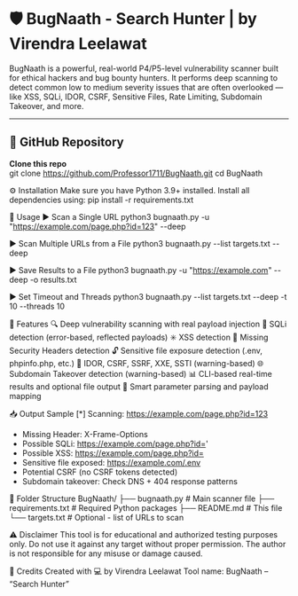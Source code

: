 # 🛡️ BugNaath - Search Hunter | by Virendra Leelawat

BugNaath is a powerful, real-world P4/P5-level vulnerability scanner built for ethical hackers and bug bounty hunters. It performs deep scanning to detect common low to medium severity issues that are often overlooked — like XSS, SQLi, IDOR, CSRF, Sensitive Files, Rate Limiting, Subdomain Takeover, and more.

---

## 🔗 GitHub Repository

**Clone this repo**  
git clone https://github.com/Professor1711/BugNaath.git
cd BugNaath

⚙️ Installation
Make sure you have Python 3.9+ installed.
Install all dependencies using:
pip install -r requirements.txt

🚀 Usage
▶️ Scan a Single URL
python3 bugnaath.py -u "https://example.com/page.php?id=123" --deep

▶️ Scan Multiple URLs from a File
python3 bugnaath.py --list targets.txt --deep

▶️ Save Results to a File
python3 bugnaath.py -u "https://example.com" --deep -o results.txt

▶️ Set Timeout and Threads
python3 bugnaath.py --list targets.txt --deep -t 10 --threads 10


🧠 Features
🔍 Deep vulnerability scanning with real payload injection
🧬 SQLi detection (error-based, reflected payloads)
✳️ XSS detection
🛑 Missing Security Headers detection
🔓 Sensitive file exposure detection (.env, phpinfo.php, etc.)
🔐 IDOR, CSRF, SSRF, XXE, SSTI (warning-based)
🌐 Subdomain Takeover detection (warning-based)
📊 CLI-based real-time results and optional file output
🧠 Smart parameter parsing and payload mapping

📥 Output Sample
[*] Scanning: https://example.com/page.php?id=123
- Missing Header: X-Frame-Options
- Possible SQLi: https://example.com/page.php?id='
- Possible XSS: https://example.com/page.php?id=<script>alert(1)</script>
- Sensitive file exposed: https://example.com/.env
- Potential CSRF (no CSRF tokens detected)
- Subdomain takeover: Check DNS + 404 response patterns

📁 Folder Structure
BugNaath/
├── bugnaath.py          # Main scanner file
├── requirements.txt     # Required Python packages
├── README.md            # This file
└── targets.txt          # Optional - list of URLs to scan

⚠️ Disclaimer
This tool is for educational and authorized testing purposes only. Do not use it against any target without proper permission. The author is not responsible for any misuse or damage caused.

💬 Credits
Created with 💻 by Virendra Leelawat
Tool name: BugNaath – “Search Hunter”
